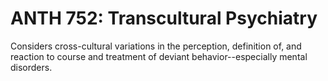 # ANTH 752: Transcultural Psychiatry

Considers cross-cultural variations in the perception, definition of, and reaction to course and treatment of deviant behavior--especially mental disorders.